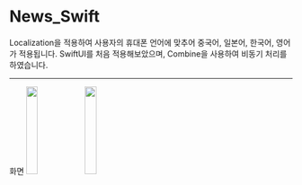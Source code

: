 # News_Swift

Localization을 적용하여 사용자의 휴대폰 언어에 맞추어 중국어, 일본어, 한국어, 영어가 적용됩니다.
SwiftUI를 처음 적용해보았으며, Combine을 사용하여 비동기 처리를 하였습니다.

---
화면
<img src="https://user-images.githubusercontent.com/52943905/122847910-83a79680-d343-11eb-865f-617deac93c63.png" width="20%"></img>
<img src="https://user-images.githubusercontent.com/52943905/122848028-b8b3e900-d343-11eb-8f48-124a81686138.png" width="20%"></img>
